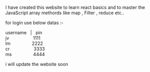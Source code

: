 I have created this website to learn react basics and to master the JavaScript array methords like map , Filter , reduce etc..

for login use below datas :-

username   &nbsp;    |   &nbsp;   pin <br>
jv       &nbsp;   &nbsp;   &nbsp; &nbsp; &nbsp;  &nbsp;  &nbsp;  &nbsp;  &nbsp;  1111  <br>
lm        &nbsp; &nbsp; &nbsp; &nbsp;     &nbsp;    &nbsp;   &nbsp;  &nbsp; 2222 <br>
cr       &nbsp; &nbsp; &nbsp; &nbsp;   &nbsp;       &nbsp;   &nbsp;  &nbsp; &nbsp; 3333 <br>
ms          &nbsp; &nbsp; &nbsp; &nbsp;    &nbsp;    &nbsp;   &nbsp;  &nbsp;  4444 <br>

i will update the website  soon
